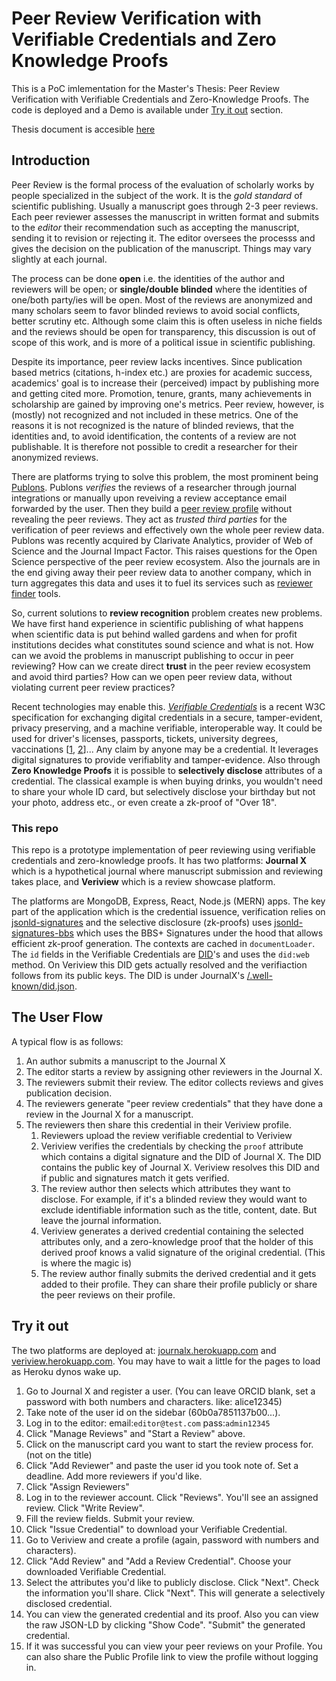 # Peer Review Verification with Verifiable Credentials and Zero Knowledge Proofs

This is a PoC imlementation for the Master's Thesis: Peer Review Verification with Verifiable Credentials and Zero-Knowledge Proofs. The code is deployed and a Demo is available under [Try it out](#try-it-out) section.

Thesis document is accesible [here](https://github.com/kuzdogan/peer-review-verifiable-credentials-thesis-document/blob/main/Peer_Review_Verification_with_Verifiable_Credentials_and_Zero_Knowledge_Proofs_Final.pdf)

## Introduction

Peer Review is the formal process of the evaluation of scholarly works by people specialized in the subject of the work. It is the _gold standard_ of scientific publishing. Usually a manuscript goes through 2-3 peer reviews. Each peer reviewer assesses the manuscript in written format and submits to the _editor_ their recommendation such as accepting the manuscript, sending it to revision or rejecting it. The editor oversees the processs and gives the decision on the publication of the manuscript. Things may vary slightly at each journal.

The process can be done **open** i.e. the identities of the author and reviewers will be open; or **single/double blinded** where the identities of one/both party/ies will be open. Most of the reviews are anonymized and many scholars seem to favor blinded reviews to avoid social conflicts, better scrutiny etc. Although some claim this is often useless in niche fields and the reviews should be open for transparency, this discussion is out of scope of this work, and is more of a political issue in scientific publishing.

Despite its importance, peer review lacks incentives. Since publication based metrics (citations, h-index etc.) are proxies for academic success, academics' goal is to increase their (perceived) impact by publishing more and getting cited more. Promotion, tenure, grants, many achievements in scholarship are gained by improving one's metrics. Peer review, however, is (mostly) not recognized and not included in these metrics. One of the reasons it is not recognized is the nature of blinded reviews, that the identities and, to avoid identification, the contents of a review are not publishable. It is therefore not possible to credit a researcher for their anonymized reviews.

There are platforms trying to solve this problem, the most prominent being [Publons](http://publons.com/). Publons _verifies_ the reviews of a researcher through journal integrations or manually upon reveiving a review acceptance email forwarded by the user. Then they build a [peer review profile](https://publons.com/researcher/1258484/seyedali-mirjalili/) without revealing the peer reviews. They act as _trusted third parties_ for the verification of peer reviews and effectively own the whole peer review data. Publons was recently acquired by Clarivate Analytics, provider of Web of Science and the Journal Impact Factor. This raises questions for the Open Science perspective of the peer review ecosystem. Also the journals are in the end giving away their peer review data to another company, which in turn aggregates this data and uses it to fuel its services such as [reviewer finder](https://clarivate.com/webofsciencegroup/solutions/reviewerlocator/) tools.

So, current solutions to **review recognition** problem creates new problems. We have first hand experience in scientific publishing of what happens when scientific data is put behind walled gardens and when for profit institutions decides what constitutes sound science and what is not. How can we avoid the problems in manuscript publishing to occur in peer reviewing? How can we create direct **trust** in the peer review ecosystem and avoid third parties? How can we open peer review data, without violating current peer review practices?

Recent technologies may enable this. [_Verifiable Credentials_](https://www.w3.org/TR/vc-data-model/) is a recent W3C specification for exchanging digital credentials in a secure, tamper-evident, privacy preserving, and a machine verifiable, interoperable way. It could be used for driver's licenses, passports, tickets, university degrees, vaccinations \[[1](https://w3c-ccg.github.io/vaccination-vocab/), [2](https://www.covidcreds.org/)\]... Any claim by anyone may be a credential. It leverages digital signatures to provide verifiablity and tamper-evidence. Also through **Zero Knowledge Proofs** it is possible to **selectively disclose** attributes of a credential. The classical example is when buying drinks, you wouldn't need to share your whole ID card, but selectively disclose your birthday but not your photo, address etc., or even create a zk-proof of "Over 18".

### This repo

This repo is a prototype implementation of peer reviewing using verifiable credentials and zero-knowledge proofs. It has two platforms: **Journal X** which is a hypothetical journal where manuscript submission and reviewing takes place, and **Veriview** which is a review showcase platform.

The platforms are MongoDB, Express, React, Node.js (MERN) apps. The key part of the application which is the credential issuence, verification relies on [jsonld-signatures](https://github.com/digitalbazaar/jsonld-signatures) and the selective disclosure (zk-proofs) uses [jsonld-signatures-bbs](https://github.com/mattrglobal/jsonld-signatures-bbs) which uses the BBS+ Signatures under the hood that allows efficient zk-proof generation. The contexts are cached in `documentLoader`. The `id` fields in the Verifiable Credentials are [DID](https://www.w3.org/TR/did-core/)'s and uses the `did:web` method. On Veriview this DID gets actually resolved and the verifiaction follows from its public keys. The DID is under JournalX's [/.well-known/did.json](https://journalx.herokuapp.com/.well-known/did.json).

## The User Flow

A typical flow is as follows:

1. An author submits a manuscript to the Journal X
1. The editor starts a review by assigning other reviewers in the Journal X.
1. The reviewers submit their review. The editor collects reviews and gives publication decision.
1. The reviewers generate "peer review credentials" that they have done a review in the Journal X for a manuscript.
1. The reviewers then share this credential in their Veriview profile.
   1. Reviewers upload the review verifiable credential to Veriview
   1. Veriview verifies the credentials by checking the `proof` attribute which contains a digital signature and the DID of Journal X. The DID contains the public key of Journal X. Veriview resolves this DID and if public and signatures match it gets verified.
   1. The review author then selects which attributes they want to disclose. For example, if it's a blinded review they would want to exclude identifiable information such as the title, content, date. But leave the journal information.
   1. Veriview generates a derived credential containing the selected attributes only, and a zero-knowledge proof that the holder of this derived proof knows a valid signature of the original credential. (This is where the magic is)
   1. The review author finally submits the derived credential and it gets added to their profile. They can share their profile publicly or share the peer reviews on their profile.

## Try it out

The two platforms are deployed at: [journalx.herokuapp.com](https://journalx.herokuapp.com) and [veriview.herokuapp.com](https://veriview.herokuapp.com). You may have to wait a little for the pages to load as Heroku dynos wake up.

1. Go to Journal X and register a user. (You can leave ORCID blank, set a password with both numbers and characters. like: alice12345)
1. Take note of the user id on the sidebar (60b0a7851137b00...).
1. Log in to the editor: email:`editor@test.com` pass:`admin12345`
1. Click "Manage Reviews" and "Start a Review" above.
1. Click on the manuscript card you want to start the review process for. (not on the title)
1. Click "Add Reviewer" and paste the user id you took note of. Set a deadline. Add more reviewers if you'd like.
1. Click "Assign Reviewers"
1. Log in to the reviewer account. Click "Reviews". You'll see an assigned review. Click "Write Review".
1. Fill the review fields. Submit your review.
1. Click "Issue Credential" to download your Verifiable Credential.
1. Go to Veriview and create a profile (again, password with numbers and characters).
1. Click "Add Review" and "Add a Review Credential". Choose your downloaded Verifiable Credential.
1. Select the attributes you'd like to publicly disclose. Click "Next". Check the information you'll share. Click "Next". This will generate a selectively disclosed credential.
1. You can view the generated credential and its proof. Also you can view the raw JSON-LD by clicking "Show Code". "Submit" the generated credential.
1. If it was successful you can view your peer reviews on your Profile. You can also share the Public Profile link to view the profile without logging in.
